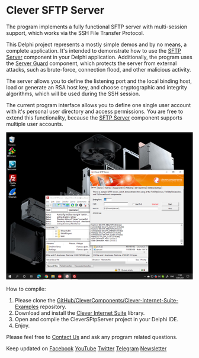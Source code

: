 # Clever SFTP Server

The program implements a fully functional SFTP server with multi-session support, which works via the SSH File Transfer Protocol.   

This Delphi project represents a mostly simple demos and by no means, a complete application. It's intended to demonstrate how to use the [SFTP Server](https://www.clevercomponents.com/products/inetsuite/sftpserver.asp) component in your Delphi application. Additionally, the program uses the [Server Guard](https://www.clevercomponents.com/products/inetsuite/serverguard.asp) component, which protects the server from external attacks, such as brute-force, connection flood, and other malicious activity.   

The server allows you to define the listening port and the local binding host, load or generate an RSA host key, and choose cryptographic and integrity algorithms, which will be used during the SSH session.   

The current program interface allows you to define one single user account with it's personal user directory and access permissions. You are free to extend this functionality, because the [SFTP Server](https://www.clevercomponents.com/products/inetsuite/sftpserver.asp) component supports multiple user accounts.   

![Screenshot](sftpserverdemo.jpg)

How to compile:   
1. Please clone the [GitHub/CleverComponents/Clever-Internet-Suite-Examples](https://github.com/CleverComponents/Clever-Internet-Suite-Examples) repository.
2. Download and install the [Clever Internet Suite](https://www.clevercomponents.com/downloads/inetsuite/suitedownload.asp) library.
3. Open and compile the CleverSFtpServer project in your Delphi IDE.
4. Enjoy.

Please feel free to [Contact Us](https://www.clevercomponents.com/support/) and ask any program related questions.   

Keep updated on [Facebook](http://www.facebook.com/clevercomponents)   [YouTube](https://www.youtube.com/channel/UC9Si4WNQVSeXQMjdEJ8j1fg)   [Twitter](https://twitter.com/CleverComponent)   [Telegram](https://t.me/clevercomponents)   [Newsletter](https://www.clevercomponents.com/home/maillist.asp)   
